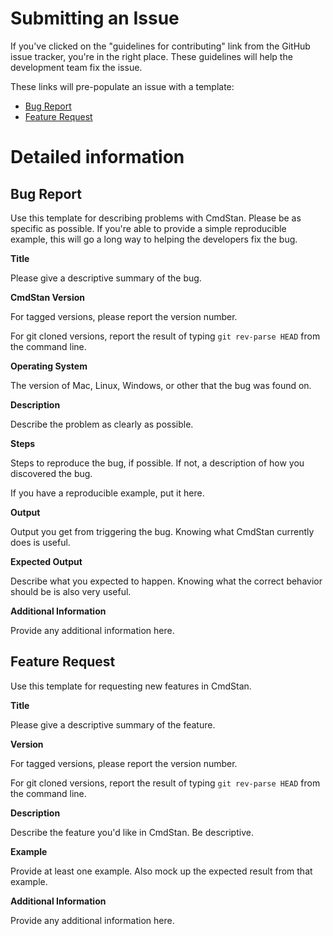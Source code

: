 # Submitting an Issue

If you've clicked on the "guidelines for contributing" link from the GitHub issue tracker, you're in the right place. These guidelines will help the development team fix the issue.

These links will pre-populate an issue with a template:

- [Bug Report](https://github.com/stan-dev/cmdstan/issues/new?body=__CmdStan%20Version__%0A%0A__Operating%20System__%0A%0A__Compiler__%0A%0A__Description__%0A%0A__Steps__%0A%0A__Output__%0A%0A__Expected%20Output__%0A%0A__Additional%20Information__)
- [Feature Request](https://github.com/stan-dev/cmdstan/issues/new?body=%23%23%20Feature%20Request%0A%0A__Version__%0A%0A__Description__%0A%0A__Example__%0A%0A__Additional%20Information__%0A%0A)


# Detailed information


## Bug Report

Use this template for describing problems with CmdStan. Please be as specific as possible. If you're able to provide a simple reproducible example, this will go a long way to helping the developers fix the bug.

__Title__

Please give a descriptive summary of the bug.

__CmdStan Version__

For tagged versions, please report the version number.

For git cloned versions, report the result of typing `git rev-parse HEAD` from the command line.

__Operating System__

The version of Mac, Linux, Windows, or other that the bug was found on.

__Description__

Describe the problem as clearly as possible.

__Steps__

Steps to reproduce the bug, if possible. If not, a description of how you discovered the bug.

If you have a reproducible example, put it here.

__Output__

Output you get from triggering the bug. Knowing what CmdStan currently does is useful.

__Expected Output__

Describe what you expected to happen. Knowing what the correct behavior should be is also very useful.

__Additional Information__

Provide any additional information here.


## Feature Request

Use this template for requesting new features in CmdStan.

__Title__

Please give a descriptive summary of the feature.

__Version__

For tagged versions, please report the version number.

For git cloned versions, report the result of typing `git rev-parse HEAD` from the command line.

__Description__

Describe the feature you'd like in CmdStan. Be descriptive.

__Example__

Provide at least one example. Also mock up the expected result from that example.

__Additional Information__

Provide any additional information here.

